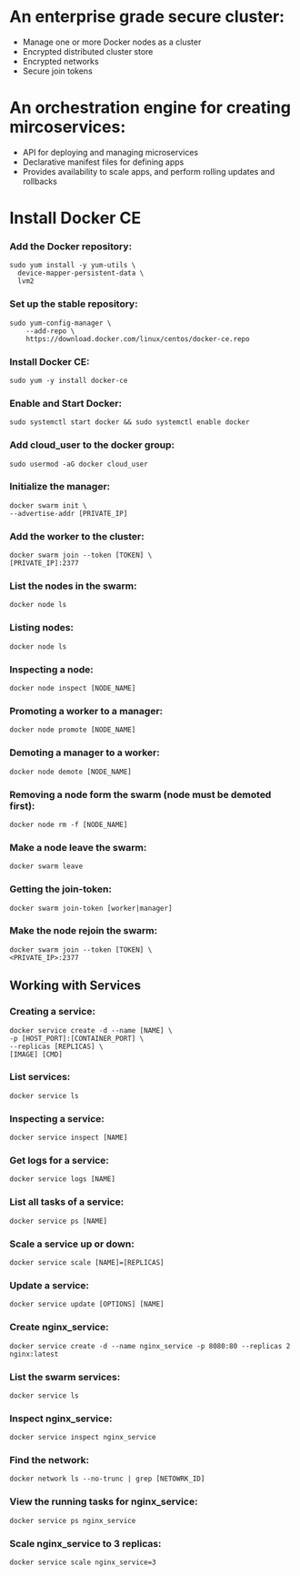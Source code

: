 # An enterprise grade secure cluster:

* Manage one or more Docker nodes as a cluster
* Encrypted distributed cluster store
* Encrypted networks
* Secure join tokens


# An orchestration engine for creating mircoservices:

* API for deploying and managing microservices
* Declarative manifest files for defining apps
* Provides availability to scale apps, and perform rolling updates and rollbacks


# Install Docker CE

### Add the Docker repository:

```
sudo yum install -y yum-utils \
  device-mapper-persistent-data \
  lvm2
```

### Set up the stable repository:

```
sudo yum-config-manager \
    --add-repo \
    https://download.docker.com/linux/centos/docker-ce.repo
```

### Install Docker CE:

```
sudo yum -y install docker-ce
```

### Enable and Start Docker:

```
sudo systemctl start docker && sudo systemctl enable docker
```

### Add cloud_user to the docker group:

```
sudo usermod -aG docker cloud_user
```


### Initialize the manager:

```
docker swarm init \
--advertise-addr [PRIVATE_IP]
```

### Add the worker to the cluster:

```
docker swarm join --token [TOKEN] \
[PRIVATE_IP]:2377
```

### List the nodes in the swarm:
```
docker node ls
```

### Listing nodes:

```
docker node ls
```

### Inspecting a node:
```
docker node inspect [NODE_NAME]
```

### Promoting a worker to a manager:
```
docker node promote [NODE_NAME]
```


### Demoting a manager to a worker:
```
docker node demote [NODE_NAME]
```


### Removing a node form the swarm (node must be demoted first):
```
docker node rm -f [NODE_NAME]
```

### Make a node leave the swarm:
```
docker swarm leave
```

### Getting the join-token:

```
docker swarm join-token [worker|manager]
```

### Make the node rejoin the swarm:

```
docker swarm join --token [TOKEN] \
<PRIVATE_IP>:2377
```

## Working with Services

### Creating a service:

```
docker service create -d --name [NAME] \
-p [HOST_PORT]:[CONTAINER_PORT] \
--replicas [REPLICAS] \
[IMAGE] [CMD]
```

### List services:

```
docker service ls
```

### Inspecting a service:

```
docker service inspect [NAME]
```

### Get logs for a service:

```
docker service logs [NAME]
```

### List all tasks of a service:

```
docker service ps [NAME]
```

### Scale a service up or down:

```
docker service scale [NAME]=[REPLICAS]
```

### Update a service:

```
docker service update [OPTIONS] [NAME]
```

### Create nginx_service:

```
docker service create -d --name nginx_service -p 8080:80 --replicas 2 nginx:latest
```

### List the swarm services:

```
docker service ls
```

### Inspect nginx_service:

```
docker service inspect nginx_service
```

### Find the network:

```
docker network ls --no-trunc | grep [NETOWRK_ID]
```

### View the running tasks for nginx_service:

```
docker service ps nginx_service
```

### Scale nginx_service to 3 replicas:

```
docker service scale nginx_service=3
```
